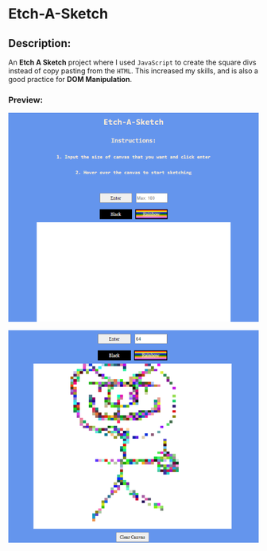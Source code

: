 # Etch-A-Sketch
## Description:
An **Etch A Sketch** project where I used `JavaScript` to create the square divs instead of copy pasting from the `HTML`. This increased my skills, and is also a good practice for **DOM Manipulation**. <br/>


### Preview:

![Instructions](img/Instructions.png)

![Drawing](img/Drawing.png)